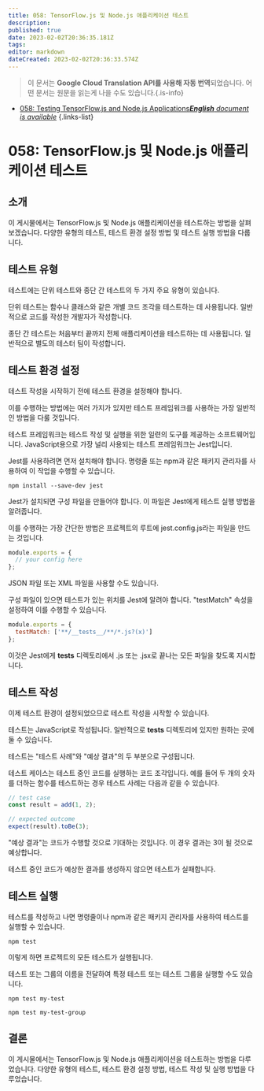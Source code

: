 ```yaml
---
title: 058: TensorFlow.js 및 Node.js 애플리케이션 테스트
description: 
published: true
date: 2023-02-02T20:36:35.181Z
tags: 
editor: markdown
dateCreated: 2023-02-02T20:36:33.574Z
---
```


> 이 문서는 **Google Cloud Translation API를 사용해 자동 번역**되었습니다.
어떤 문서는 원문을 읽는게 나을 수도 있습니다.{.is-info}



- [058: Testing TensorFlow.js and Node.js Applications***English** document is available*](/en/Knowledge-base/TensorFlow-js/Learning/058-testing-tensorflow-js-and-node-js-applications)
{.links-list}


# 058: TensorFlow.js 및 Node.js 애플리케이션 테스트

## 소개

이 게시물에서는 TensorFlow.js 및 Node.js 애플리케이션을 테스트하는 방법을 살펴보겠습니다. 다양한 유형의 테스트, 테스트 환경 설정 방법 및 테스트 실행 방법을 다룹니다.

## 테스트 유형

테스트에는 단위 테스트와 종단 간 테스트의 두 가지 주요 유형이 있습니다.

단위 테스트는 함수나 클래스와 같은 개별 코드 조각을 테스트하는 데 사용됩니다. 일반적으로 코드를 작성한 개발자가 작성합니다.

종단 간 테스트는 처음부터 끝까지 전체 애플리케이션을 테스트하는 데 사용됩니다. 일반적으로 별도의 테스터 팀이 작성합니다.

## 테스트 환경 설정

테스트 작성을 시작하기 전에 테스트 환경을 설정해야 합니다.

이를 수행하는 방법에는 여러 가지가 있지만 테스트 프레임워크를 사용하는 가장 일반적인 방법을 다룰 것입니다.

테스트 프레임워크는 테스트 작성 및 실행을 위한 일련의 도구를 제공하는 소프트웨어입니다. JavaScript용으로 가장 널리 사용되는 테스트 프레임워크는 Jest입니다.

Jest를 사용하려면 먼저 설치해야 합니다. 명령줄 또는 npm과 같은 패키지 관리자를 사용하여 이 작업을 수행할 수 있습니다.

```
npm install --save-dev jest
```

Jest가 설치되면 구성 파일을 만들어야 합니다. 이 파일은 Jest에게 테스트 실행 방법을 알려줍니다.

이를 수행하는 가장 간단한 방법은 프로젝트의 루트에 jest.config.js라는 파일을 만드는 것입니다.

```js
module.exports = {
  // your config here
};
```

JSON 파일 또는 XML 파일을 사용할 수도 있습니다.

구성 파일이 있으면 테스트가 있는 위치를 Jest에 알려야 합니다. "testMatch" 속성을 설정하여 이를 수행할 수 있습니다.

```js
module.exports = {
  testMatch: ['**/__tests__/**/*.js?(x)']
};
```

이것은 Jest에게 __tests__ 디렉토리에서 .js 또는 .jsx로 끝나는 모든 파일을 찾도록 지시합니다.

## 테스트 작성

이제 테스트 환경이 설정되었으므로 테스트 작성을 시작할 수 있습니다.

테스트는 JavaScript로 작성됩니다. 일반적으로 __tests__ 디렉토리에 있지만 원하는 곳에 둘 수 있습니다.

테스트는 "테스트 사례"와 "예상 결과"의 두 부분으로 구성됩니다.

테스트 케이스는 테스트 중인 코드를 실행하는 코드 조각입니다. 예를 들어 두 개의 숫자를 더하는 함수를 테스트하는 경우 테스트 사례는 다음과 같을 수 있습니다.

```js
// test case
const result = add(1, 2);

// expected outcome
expect(result).toBe(3);
```

"예상 결과"는 코드가 수행할 것으로 기대하는 것입니다. 이 경우 결과는 3이 될 것으로 예상합니다.

테스트 중인 코드가 예상한 결과를 생성하지 않으면 테스트가 실패합니다.

## 테스트 실행

테스트를 작성하고 나면 명령줄이나 npm과 같은 패키지 관리자를 사용하여 테스트를 실행할 수 있습니다.

```
npm test
```

이렇게 하면 프로젝트의 모든 테스트가 실행됩니다.

테스트 또는 그룹의 이름을 전달하여 특정 테스트 또는 테스트 그룹을 실행할 수도 있습니다.

```
npm test my-test
```

```
npm test my-test-group
```

## 결론

이 게시물에서는 TensorFlow.js 및 Node.js 애플리케이션을 테스트하는 방법을 다루었습니다. 다양한 유형의 테스트, 테스트 환경 설정 방법, 테스트 작성 및 실행 방법을 다루었습니다.